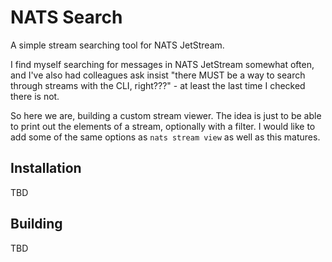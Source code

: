 # NATS Search

A simple stream searching tool for NATS JetStream.

I find myself searching for messages in NATS JetStream somewhat often, and I've also had colleagues ask insist "there MUST be a way to search through streams with the CLI, right???" - at least the last time I checked there is not.

So here we are, building a custom stream viewer. The idea is just to be able to print out the elements of a stream, optionally with a filter. I would like to add some of the same options as `nats stream view` as well as this matures.

## Installation
TBD

## Building
TBD
